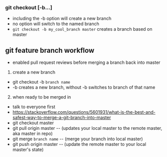 ### git checkout [-b...] <branch name>
* including the -b option will create a new branch
* no option will switch to the named branch
* `git checkout -b my_cool_branch master` creates a branch based on master

## git feature branch workflow

 - enabled pull request reviews before
   merging a branch back into master

1. create a new branch
 * git checkout -b `branch name`
 * -b creates a new branch, without -b switches to branch of that name
2. when ready to be merged in
 * talk to everyone first
 * https://stackoverflow.com/questions/5601931/what-is-the-best-and-safest-way-to-merge-a-git-branch-into-master
 * git checkout master
 * git pull origin master -- (updates your local master to the remote master, aka master in repo)
 * git merge `branch name` -- (merge your branch into local master)
 * git push origin master -- (update the remote master to your local master's state)